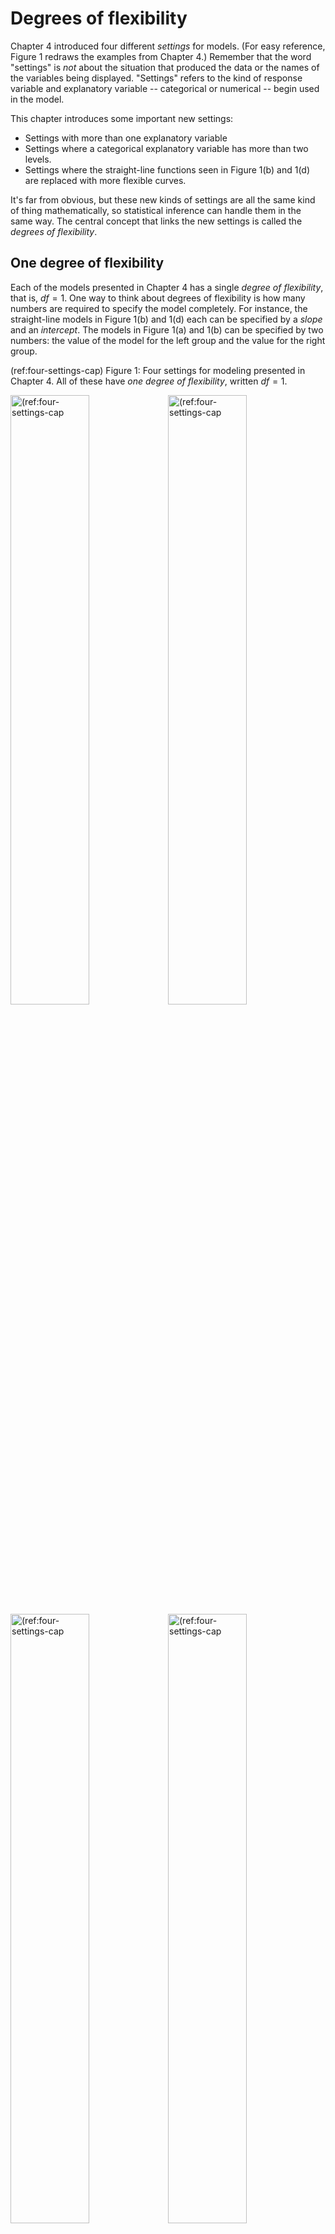 # Degrees of flexibility



Chapter 4 introduced four different *settings* for models. (For easy reference, Figure 1 redraws the examples from Chapter 4.) Remember that the word "settings" is *not* about the situation that produced  the data or the names of the variables being displayed. "Settings" refers to the kind of response variable and explanatory variable -- categorical or numerical -- begin used in the model.

This chapter introduces some important new settings:

- Settings with more than one explanatory variable
- Settings where a categorical explanatory variable has more than two levels.
- Settings where the straight-line functions seen in Figure 1(b) and 1(d) are replaced with more flexible curves.

It's far from obvious, but these new kinds of settings are all the same kind of thing mathematically, so statistical inference can handle them in the same way. The central concept that links the new settings is called the *degrees of flexibility*.

## One degree of flexibility

Each of the models presented in Chapter 4 has a single *degree of flexibility*, that is, $df = 1$. One way to think about degrees of flexibility is how many numbers are required to specify the model completely. For instance, the straight-line models in Figure 1(b) and 1(d) each can be specified by a *slope* and an *intercept*. The models in Figure 1(a) and 1(b) can be specified by two numbers: the value of the model for the left group and the value for the right group.

(ref:four-settings-cap) Figure 1: Four settings for modeling presented in Chapter 4. All of  these have *one degree of flexibility*, written $df=1$.

<div class="figure" style="text-align: FALSE">
<img src="045-Degrees-of-flexibility_files/figure-html/four-settings-1.png" alt="(ref:four-settings-cap" width="50%" /><img src="045-Degrees-of-flexibility_files/figure-html/four-settings-2.png" alt="(ref:four-settings-cap" width="50%" /><img src="045-Degrees-of-flexibility_files/figure-html/four-settings-3.png" alt="(ref:four-settings-cap" width="50%" /><img src="045-Degrees-of-flexibility_files/figure-html/four-settings-4.png" alt="(ref:four-settings-cap" width="50%" />
<p class="caption">(ref:four-settings-cap</p>
</div>

In talking about descriptions of models, rather than using the  word *number*, we use *coefficient*. This is no big deal, but when you see the word *coefficient* you'll have a distinct hint that we are talking about  the shape of a model. And we'll be able to say things like "the *number*  of *coefficients*" to refer to how many coefficients are needed to specify the model.

The degree of flexibility of a model is defined to be the number  of coefficients needed to completely specify the model *minus one*. You might wonder, "Why subtract one from the number of coefficients?" Just a convention. You'll see some justification for it in Chapter 8, *Simple means and proportions*, where we will work with models with *zero degrees of freedom*, which is to say, one coefficient.

## Multiple degrees of flexibility

Let's look at some examples of models where there is more than one degree of freedom. To start, Figure 2 shows a model with two degrees of freedom.

<div class="figure" style="text-align: FALSE">
<img src="045-Degrees-of-flexibility_files/figure-html/two-df-1.png" alt="(ref:two-df-cap)" width="80%" />
<p class="caption">(ref:two-df-cap)</p>
</div>

The data in Figure 2 are from a classic study involving the differences and similarities among three species of iris plants. The response variable is the flower petal width (quantitative) and the explanatory variable is the species of the plant (categorical). A complete description  of the model would involve three coefficients, one for each of the species of iris. Three coefficients corresponds to $df = 2$.

If the explanatory variable had four levels, there would be $df=3$, and so on.

There's just a single explanatory variable in Figure 2 (albeit one with three categorical levels). Many models have more  than one explanatory variable. Figure 3 shows an example, where the response variable is height and bother mother's height and child's sex are being used as explanatory variables.

The model in Figure 3 consists of two straight lines. Each line is specified by a slope and an  intercept, meaning that four coefficients are needed. Thus, $df=3$.

You may notice that the two lines in Figure 3 have slightly different slopes. Often, modelers try to economize with degrees of flexibility by using the same slope for each line. This would reduce the degrees of freedom to  $df = 2$. (The decision of whether to use a common slope or two potentially different slopes is often made using the tools of statistical inference, but we are getting ahead of the story.)


<div class="figure" style="text-align: FALSE">
<img src="045-Degrees-of-flexibility_files/figure-html/mother-plus-sex-1.png" alt="(ref:mother-plus-sex-cap)" width="80%" />
<p class="caption">(ref:mother-plus-sex-cap)</p>
</div>

(ref:mother-plus-sex-cap) Figure 3: A model of height with two explanatory variables: the mother's height and the child's sex. Each  explanatory variable added to a model makes it possible  for  the model more faithfully to reproduce the response variable.

## Covariates

This is a good time to introduce an important concept in statistical modeling. It doesn't have directly to do with the mechanics of statistical inference, but it is critical to interpreting models with multiple explanatory variables.

Often, there is particular interest in the relationship between two variables. Galton's interest was in the relationship  between the parents' height and the child's height. There may be other factors involved in the system -- with height a major factor is the sex of the child, but there could be others such as nutrition,  health, etc.

Common sense suggests holding these other factors constant so that you can look specifically at the single explanatory variable of particular interest. In the 1880s, Galton did this, for example, by considering only the heights of boys rather than the heights of all children. Within a few years of Galton's work, statisticians had developed techniques to build models with multiple explanatory variables, like Figure 3, which broadened the notion  of "holding other factors constant" to include accounting for those factors in a model. 

The factors that the modeler wants to hold constant are called *covariates*.  Really this is just a name for an explanatory variable which is not of direct interest to the modeler, but which the modeler thinks might be playing a role in the system and can't be ignored.

It takes just the most basic notion of biology to realize that when it comes to the relationship between mother's and child's height another potentially important covariate is the height of the father. Figure 4 shows two such models. The model in 4(a) was constructed to have 3 degrees of freedom; 4(b) has 7 degrees of freedom.

(ref:mother-plus-sex-father-cap) Figure 4. Two models of child's height versus mother's height. Father's height and child's sex are included as explanatory variables. Although father's height is a quantitative variable, the graph shows the model for only three, evenly spaced, discrete values.

<div class="figure" style="text-align: FALSE">
<img src="045-Degrees-of-flexibility_files/figure-html/mother-plus-sex-father-1.png" alt="(ref:mother-plus-sex-father-cap)" width="80%" /><img src="045-Degrees-of-flexibility_files/figure-html/mother-plus-sex-father-2.png" alt="(ref:mother-plus-sex-father-cap)" width="80%" />
<p class="caption">(ref:mother-plus-sex-father-cap)</p>
</div>

Comparing the two models, you might see how a larger df corresponds to increased flexibility. 

You might also note from Figure 4 that the model with 8 degrees of freedom  suggests that the taller is that  father, the more influence the mother has on child's height. The methods of statistical inference let us examine whether this claim is actually justified.

## Flexibility, literally

Chapter 5 imagined a contest between two students, Linus and Curly, for the best model. Let's return to that example, but now we'll construct some models that are more  *flexible* than a straight line.

(ref:several-df-cap) Figure 5: (a) a flat model -- zero  degrees of flexibility; (b) a straight-line model -- one degree of flexibility;  (c)
a  model with one bend -- two degrees of flexibility; (d) a model with two bends -- three degrees of flexibility."

<div class="figure" style="text-align: FALSE">
<img src="045-Degrees-of-flexibility_files/figure-html/several-df-1.png" alt="(ref:several-df-cap)" width="50%" /><img src="045-Degrees-of-flexibility_files/figure-html/several-df-2.png" alt="(ref:several-df-cap)" width="50%" /><img src="045-Degrees-of-flexibility_files/figure-html/several-df-3.png" alt="(ref:several-df-cap)" width="50%" /><img src="045-Degrees-of-flexibility_files/figure-html/several-df-4.png" alt="(ref:several-df-cap)" width="50%" />
<p class="caption">(ref:several-df-cap)</p>
</div>

In the models in Figure 5, the degrees of flexibility indicate the shape of  the  function. A flat line  has no degrees of flexibility. A sloped line has one degree  of flexibility. Adding a bend adds another degree of flexibility, so 3 degrees of flexibility corresponds to two bends.

Notice that as the degree  of flexibility goes up, the model function gets closer to  the data points. Correspondingly, the variance of the model values, $v_m$, goes up with increasing degrees of flexibility.

The point of counting degrees of flexibility is to be able to adjust $v_m$ to take into account the intrinsic nature of flexibility to  match more closely the response values. For sufficiently high degrees of flexibility, a model will be able almost perfectly to reproduce the response variable, even when there is *no relationship*  between the response and explanatory variables.




